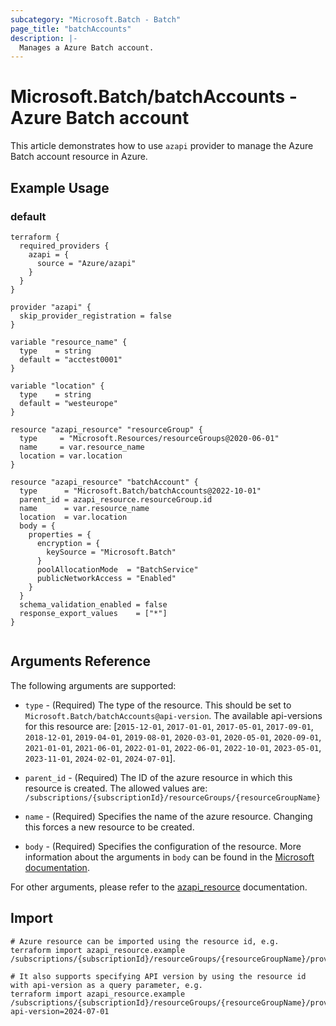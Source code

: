 ```yaml
---
subcategory: "Microsoft.Batch - Batch"
page_title: "batchAccounts"
description: |-
  Manages a Azure Batch account.
---
```


# Microsoft.Batch/batchAccounts - Azure Batch account

This article demonstrates how to use `azapi` provider to manage the Azure Batch account resource in Azure.

## Example Usage

### default

```hcl
terraform {
  required_providers {
    azapi = {
      source = "Azure/azapi"
    }
  }
}

provider "azapi" {
  skip_provider_registration = false
}

variable "resource_name" {
  type    = string
  default = "acctest0001"
}

variable "location" {
  type    = string
  default = "westeurope"
}

resource "azapi_resource" "resourceGroup" {
  type     = "Microsoft.Resources/resourceGroups@2020-06-01"
  name     = var.resource_name
  location = var.location
}

resource "azapi_resource" "batchAccount" {
  type      = "Microsoft.Batch/batchAccounts@2022-10-01"
  parent_id = azapi_resource.resourceGroup.id
  name      = var.resource_name
  location  = var.location
  body = {
    properties = {
      encryption = {
        keySource = "Microsoft.Batch"
      }
      poolAllocationMode  = "BatchService"
      publicNetworkAccess = "Enabled"
    }
  }
  schema_validation_enabled = false
  response_export_values    = ["*"]
}


```



## Arguments Reference

The following arguments are supported:

* `type` - (Required) The type of the resource. This should be set to `Microsoft.Batch/batchAccounts@api-version`. The available api-versions for this resource are: [`2015-12-01`, `2017-01-01`, `2017-05-01`, `2017-09-01`, `2018-12-01`, `2019-04-01`, `2019-08-01`, `2020-03-01`, `2020-05-01`, `2020-09-01`, `2021-01-01`, `2021-06-01`, `2022-01-01`, `2022-06-01`, `2022-10-01`, `2023-05-01`, `2023-11-01`, `2024-02-01`, `2024-07-01`].

* `parent_id` - (Required) The ID of the azure resource in which this resource is created. The allowed values are:  
  `/subscriptions/{subscriptionId}/resourceGroups/{resourceGroupName}`

* `name` - (Required) Specifies the name of the azure resource. Changing this forces a new resource to be created.

* `body` - (Required) Specifies the configuration of the resource. More information about the arguments in `body` can be found in the [Microsoft documentation](https://learn.microsoft.com/en-us/azure/templates/Microsoft.Batch/batchAccounts?pivots=deployment-language-terraform).

For other arguments, please refer to the [azapi_resource](https://registry.terraform.io/providers/Azure/azapi/latest/docs/resources/resource) documentation.

## Import

 ```shell
 # Azure resource can be imported using the resource id, e.g.
 terraform import azapi_resource.example /subscriptions/{subscriptionId}/resourceGroups/{resourceGroupName}/providers/Microsoft.Batch/batchAccounts/{resourceName}
 
 # It also supports specifying API version by using the resource id with api-version as a query parameter, e.g.
 terraform import azapi_resource.example /subscriptions/{subscriptionId}/resourceGroups/{resourceGroupName}/providers/Microsoft.Batch/batchAccounts/{resourceName}?api-version=2024-07-01
 ```

